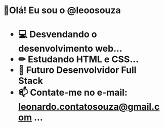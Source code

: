 <h1>👋Olá! Eu sou o @leoosouza<h1>
  
- 💻 Desvendando o desenvolvimento web...
- ✏  Estudando HTML e CSS...
- 👀 Futuro Desenvolvidor Full Stack
- 📫 Contate-me no e-mail: leonardo.contatosouza@gmail.com ...


